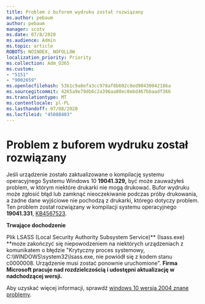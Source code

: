```yaml
---
title: Problem z buforem wydruku został rozwiązany
ms.author: pebaum
author: pebaum
manager: scotv
ms.date: 07/8/2020
ms.audience: Admin
ms.topic: article
ROBOTS: NOINDEX, NOFOLLOW
localization_priority: Priority
ms.collection: Adm_O365
ms.custom:
- "5151"
- "9002659"
ms.openlocfilehash: 53b1c9a8efa3cc978af8b602c8ed90430042186a
ms.sourcegitcommit: 4265a9e79db6c2a396aa80ec0ebd467bbaadf366
ms.translationtype: MT
ms.contentlocale: pl-PL
ms.lasthandoff: 07/08/2020
ms.locfileid: "45088403"
---
```

# <a name="print-spooler-issue-is-resolved"></a>Problem z buforem wydruku został rozwiązany

Jeśli urządzenie zostało zaktualizowane o kompilację systemu operacyjnego Systemu Windows 10 **19041.329,** być może zauważyłeś problem, w którym niektóre drukarki nie mogą drukować. Bufor wydruku może zgłosić błąd lub zamknąć nieoczekiwanie podczas próby drukowania, a żadne dane wyjściowe nie pochodzą z drukarki, którego dotyczy problem. Ten problem został rozwiązany w kompilacji systemu operacyjnego **19041.331**, [KB4567523](https://support.microsoft.com/help/4567523/windows-10-update-kb4567523).  

**Trwające dochodzenie**

Plik LSASS (Local Security Authority Subsystem Service)** (Isass.exe) **może zakończyć się niepowodzeniem na niektórych urządzeniach z komunikatem o błędzie "Krytyczny proces systemowy, C:\WINDOWS\system32\Isass.exe, nie powiódł się z kodem stanu c0000008. Urządzenie musi zostać ponownie uruchomione".  **Firma Microsoft pracuje nad rozdzielczością i udostępni aktualizację w nadchodzącej wersji.**

Aby uzyskać więcej informacji, sprawdź [windows 10 wersja 2004 znane problemy](https://docs.microsoft.com/windows/release-information/status-windows-10-2004#442msgdesc).